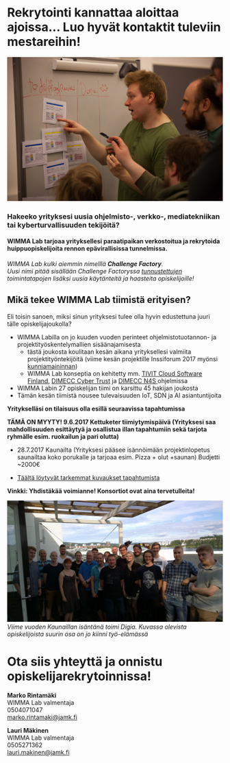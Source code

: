 # Rekrytointi kannattaa aloittaa ajoissa... Luo hyvät kontaktit tuleviin mestareihin!

![](img/IMG_4737.jpg)

### Hakeeko yrityksesi uusia ohjelmisto-, verkko-, mediatekniikan tai kyberturvallisuuden tekijöitä?  

#### WIMMA Lab tarjoaa yrityksellesi paraatipaikan verkostoitua ja rekrytoida huippuopiskelijoita rennon epävirallisissa tunnelmissa.


_WIMMA Lab kulki aiemmin nimelllä __Challenge Factory__.  
Uusi nimi pitää sisällään Challenge Factoryssa [tunnustettujen](http://laurimakinen.com/honorable-mention-challenge-factory/) toimintatapojen lisäksi uusia käytänteitä ja haasteita opiskelijoille!_

## Mikä tekee WIMMA Lab tiimistä erityisen?

Eli toisin sanoen, miksi sinun yrityksesi tulee olla hyvin edustettuna juuri tälle opiskelijajoukolla?
* WIMMA Labilla on jo kuuden vuoden perinteet ohjelmistotuotannon- ja projektityöskentelymallien sisäänajamisesta
  * tästä joukosta koulitaan kesän aikana yrityksellesi valmiita projektityöntekijöitä (viime kesän projektille Inssiforum 2017 myönsi [kunniamaininnan](http://laurimakinen.com/honorable-mention-challenge-factory/))
  * WIMMA Lab konseptia on kehitetty mm. [TIVIT Cloud Software Finland](https://www.youtube.com/watch?v=NLr-loPmI1c), [DIMECC Cyber Trust](http://cybertrust.fi/) ja [DIMECC N4S ](http://www.n4s.fi/en/) ohjelmissa
* WIMMA Labin 27 opiskelijan tiimi on karsittu 45 hakijan joukosta
* Tämän kesän tiimistä nousee tulevaisuuden IoT, SDN ja AI asiantuntijoita

**Yritykselläsi on tilaisuus olla esillä seuraavissa tapahtumissa**

**TÄMÄ ON MYYTY! 9.6.2017 Kettuketer tiimiytymispäivä (Yrityksesi saa mahdollisuuden esittäytyä ja osallistua illan tapahtumiin sekä tarjota ryhmälle esim. ruokailun ja pari olutta)**

* 28.7.2017 Kaunailta (Yrityksesi pääsee isännöimään projektinlopetus saunailtaa koko porukalle ja tarjoaa esim. Pizza + olut +saunan) Budjetti ~2000€

* [Täältä löytyvät tarkemmat kuvaukset tapahtumista](info-kesatapahtumat)

**Vinkki: Yhdistäkää voimianne! Konsortiot ovat aina tervetulleita!**


![](img/digia.jpg)  
_Viime vuoden Kaunaillan isäntänä toimi Digia. Kuvassa olevista opiskelijoista suurin osa on jo kiinni työ-elämässä_

# Ota siis yhteyttä ja onnistu opiskelijarekrytoinnissa!

__Marko Rintamäki__  
WIMMA Lab valmentaja  
0504071047  
marko.rintamaki@jamk.fi  


__Lauri Mäkinen__  
WIMMA Lab valmentaja  
0505271362  
lauri.makinen@jamk.fi  
